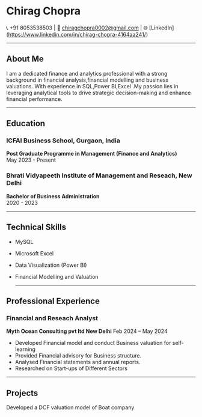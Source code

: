 # Chirag Chopra

📞 +91 8053538503  |  📧 chiragchopra0002@gmail.com |  🌐 [LinkedIn] (https://www.linkedin.com/in/chirag-chopra-4164aa241/)  

---  

## **About Me**  
I am a dedicated finance and analytics professional with a strong background in financial analysis,financial modelling and business valuations. With experience in SQL,Power BI,Excel .My passion lies in leveraging analytical tools to drive strategic decision-making and enhance financial performance.

---  

## **Education**

### ICFAI Business School, Gurgaon, India  
**Post Graduate Programme in Management (Finance and Analytics)**  
May 2023 - Present  

### Bhrati Vidyapeeth Institute of Management and Reseach, New Delhi
**Bachelor of Business Administration**  
 2020 - 2023  

 ---

 ## **Technical Skills**
 - MySQL  
- Microsoft Excel
- Data Visualization (Power BI)
- Financial Modelling and Valuation
  
  ---  

## **Professional Experience**  

### Financial and Reseach Analyst 
**Myth Ocean Consulting pvt ltd New Delhi** 
Feb 2024 – May 2024 
-	Developed Financial model and conduct Business valuation for self-learning
-	Provided Financial advisory for Business structure.
-	Analysed Financial statements and annual reports.
-	Researched on Start-ups of Different Sectors

  ---  

## **Projects**  
Developed a DCF valuation model of Boat company
